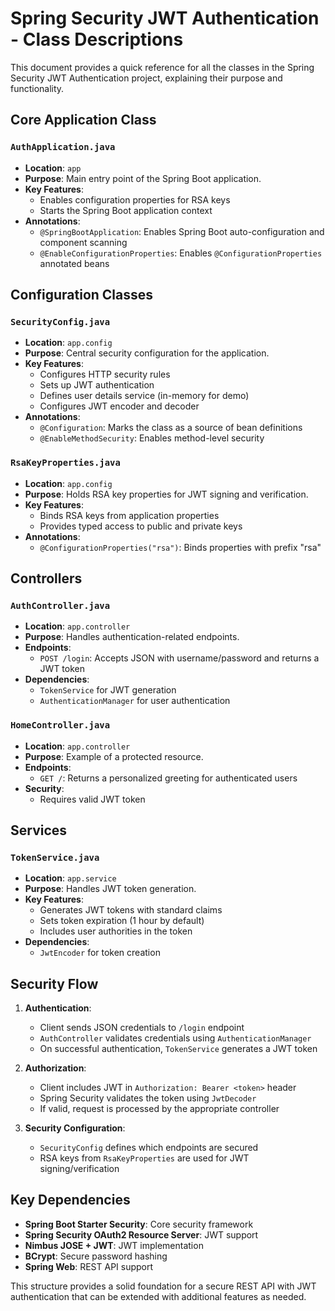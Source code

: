# Spring Security JWT Authentication - Class Descriptions

This document provides a quick reference for all the classes in the Spring Security JWT Authentication project, explaining their purpose and functionality.

## Core Application Class

### `AuthApplication.java`
- **Location**: `app`
- **Purpose**: Main entry point of the Spring Boot application.
- **Key Features**:
    - Enables configuration properties for RSA keys
    - Starts the Spring Boot application context
- **Annotations**:
    - `@SpringBootApplication`: Enables Spring Boot auto-configuration and component scanning
    - `@EnableConfigurationProperties`: Enables `@ConfigurationProperties` annotated beans

## Configuration Classes

### `SecurityConfig.java`
- **Location**: `app.config`
- **Purpose**: Central security configuration for the application.
- **Key Features**:
    - Configures HTTP security rules
    - Sets up JWT authentication
    - Defines user details service (in-memory for demo)
    - Configures JWT encoder and decoder
- **Annotations**:
    - `@Configuration`: Marks the class as a source of bean definitions
    - `@EnableMethodSecurity`: Enables method-level security

### `RsaKeyProperties.java`
- **Location**: `app.config`
- **Purpose**: Holds RSA key properties for JWT signing and verification.
- **Key Features**:
    - Binds RSA keys from application properties
    - Provides typed access to public and private keys
- **Annotations**:
    - `@ConfigurationProperties("rsa")`: Binds properties with prefix "rsa"

## Controllers

### `AuthController.java`
- **Location**: `app.controller`
- **Purpose**: Handles authentication-related endpoints.
- **Endpoints**:
    - `POST /login`: Accepts JSON with username/password and returns a JWT token
- **Dependencies**:
    - `TokenService` for JWT generation
    - `AuthenticationManager` for user authentication

### `HomeController.java`
- **Location**: `app.controller`
- **Purpose**: Example of a protected resource.
- **Endpoints**:
    - `GET /`: Returns a personalized greeting for authenticated users
- **Security**:
    - Requires valid JWT token

## Services

### `TokenService.java`
- **Location**: `app.service`
- **Purpose**: Handles JWT token generation.
- **Key Features**:
    - Generates JWT tokens with standard claims
    - Sets token expiration (1 hour by default)
    - Includes user authorities in the token
- **Dependencies**:
    - `JwtEncoder` for token creation

## Security Flow

1. **Authentication**:
    - Client sends JSON credentials to `/login` endpoint
    - `AuthController` validates credentials using `AuthenticationManager`
    - On successful authentication, `TokenService` generates a JWT token

2. **Authorization**:
    - Client includes JWT in `Authorization: Bearer <token>` header
    - Spring Security validates the token using `JwtDecoder`
    - If valid, request is processed by the appropriate controller

3. **Security Configuration**:
    - `SecurityConfig` defines which endpoints are secured
    - RSA keys from `RsaKeyProperties` are used for JWT signing/verification

## Key Dependencies

- **Spring Boot Starter Security**: Core security framework
- **Spring Security OAuth2 Resource Server**: JWT support
- **Nimbus JOSE + JWT**: JWT implementation
- **BCrypt**: Secure password hashing
- **Spring Web**: REST API support

This structure provides a solid foundation for a secure REST API with JWT authentication that can be extended with additional features as needed.
